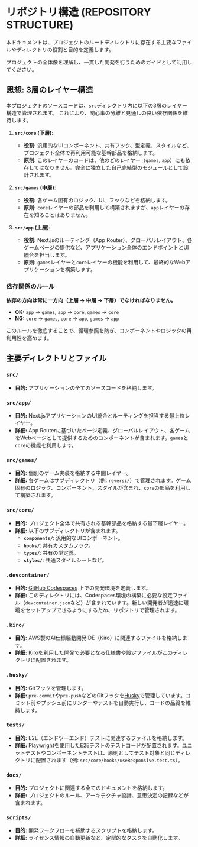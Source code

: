 # リポジトリ構造 (REPOSITORY STRUCTURE)

本ドキュメントは、プロジェクトのルートディレクトリに存在する主要なファイルやディレクトリの役割と目的を定義します。

プロジェクトの全体像を理解し、一貫した開発を行うためのガイドとして利用してください。

## 思想: 3層のレイヤー構造

本プロジェクトのソースコードは、`src`ディレクトリ内に以下の3層のレイヤー構造で管理されます。
これにより、関心事の分離と見通しの良い依存関係を維持します。

1.  **`src/core` (下層):**
    - **役割:** 汎用的なUIコンポーネント、共有フック、型定義、スタイルなど、プロジェクト全体で再利用可能な基幹部品を格納します。
    - **原則:** このレイヤーのコードは、他のどのレイヤー（`games`, `app`）にも依存してはなりません。完全に独立した自己完結型のモジュールとして設計されます。

2.  **`src/games` (中層):**
    - **役割:** 各ゲーム固有のロジック、UI、フックなどを格納します。
    - **原則:** `core`レイヤーの部品を利用して構築されますが、`app`レイヤーの存在を知ることはありません。

3.  **`src/app` (上層):**
    - **役割:** Next.jsのルーティング（App Router）、グローバルレイアウト、各ゲームページの提供など、アプリケーション全体のエンドポイントとUI統合を担当します。
    - **原則:** `games`レイヤーと`core`レイヤーの機能を利用して、最終的なWebアプリケーションを構築します。

### 依存関係のルール

**依存の方向は常に一方向（上層 → 中層 → 下層）でなければなりません。**

- **OK:** `app` → `games`, `app` → `core`, `games` → `core`
- **NG:** `core` → `games`, `core` → `app`, `games` → `app`

このルールを徹底することで、循環参照を防ぎ、コンポーネントやロジックの再利用性を高めます。

## 主要ディレクトリとファイル

### `src/`
- **目的:** アプリケーションの全てのソースコードを格納します。

### `src/app/`
- **目的:** Next.jsアプリケーションのUI統合とルーティングを担当する最上位レイヤー。
- **詳細:** App Routerに基づいたページ定義、グローバルレイアウト、各ゲームをWebページとして提供するためのコンポーネントが含まれます。`games`と`core`の機能を利用します。

### `src/games/`
- **目的:** 個別のゲーム実装を格納する中間レイヤー。
- **詳細:** 各ゲームはサブディレクトリ（例: `reversi/`）で管理されます。ゲーム固有のロジック、コンポーネント、スタイルが含まれ、`core`の部品を利用して構築されます。

### `src/core/`
- **目的:** プロジェクト全体で共有される基幹部品を格納する最下層レイヤー。
- **詳細:** 以下のサブディレクトリが含まれます。
    - **`components/`**: 汎用的なUIコンポーネント。
    - **`hooks/`**: 共有カスタムフック。
    - **`types/`**: 共有の型定義。
    - **`styles/`**: 共通スタイルシートなど。

### `.devcontainer/`
- **目的:** [GitHub Codespaces](https://github.co.jp/features/codespaces) 上での開発環境を定義します。
- **詳細:** このディレクトリには、Codespaces環境の構築に必要な設定ファイル（`devcontainer.json`など）が含まれています。新しい開発者が迅速に環境をセットアップできるようにするため、リポジトリで管理されます。

### `.kiro/`
- **目的:** AWS製のAI仕様駆動開発IDE（Kiro）に関連するファイルを格納します。
- **詳細:** Kiroを利用した開発で必要となる仕様書や設定ファイルがこのディレクトリに配置されます。

### `.husky/`
- **目的:** Gitフックを管理します。
- **詳細:** `pre-commit`や`pre-push`などのGitフックを[Husky](https://typicode.github.io/husky/)で管理しています。コミット前やプッシュ前にリンターやテストを自動実行し、コードの品質を維持します。

### `tests/`
- **目的:** E2E（エンドツーエンド）テストに関連するファイルを格納します。
- **詳細:** [Playwright](https://playwright.dev/)を使用したE2Eテストのテストコードが配置されます。ユニットテストやコンポーネントテストは、原則としてテスト対象と同じディレクトリに配置されます（例: `src/core/hooks/useResponsive.test.ts`）。

### `docs/`
- **目的:** プロジェクトに関連する全てのドキュメントを格納します。
- **詳細:** プロジェクトのルール、アーキテクチャ設計、意思決定の記録などが含まれます。

### `scripts/`
- **目的:** 開発ワークフローを補助するスクリプトを格納します。
- **詳細:** ライセンス情報の自動更新など、定型的なタスクを自動化します。
